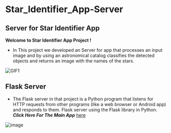 # Star_Identifier_App-Server

## Server for Star Identifier App

**Welcome to Star Identifier App Project !**  
- In This project we developed an Server for app that processes an input image and by using an astronomical catalog classifies the detected objects and returns an image with the names of the stars.

![GIF1](https://i.imgflip.com/9ujo5o.gif)

## Flask Server 
- The Flask server in that project is a Python program that listens for HTTP requests from other programs (like a web browser or Android app) and responds to them.
 Flask server using the Flask library in Python.   
***Click Here For The Main App*** [here](https://github.com/liron02319/Star_Identifier_App)

![image](https://github.com/user-attachments/assets/4f963914-97e6-4b38-aabf-64c89ecce7d3)


